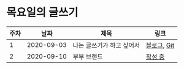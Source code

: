 # 목요일의 글쓰기
| 주차 | 날짜       | 제목                      | 링크                                                         |
| ---- | ---------- | ------------------------- | ------------------------------------------------------------ |
| 1    | 2020-09-03 | 나는 글쓰기가 하고 싶어서 | [블로그](https://blog.naver.com/jmingyu/2220744698090), [Git](./200903_나는_문득_글쓰기가_하고_싶어서.md) |
| 2    | 2020-09-10 | 부부 브랜드               | [작성 중](./200910_부부_브랜드.md)                           |

